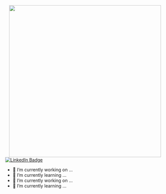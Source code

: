 <div align="center">
<div id="header">
<img src="https://i.pinimg.com/originals/37/4a/9c/374a9ce6182b7a8aafd8c6ea6b698ff3.gif" width="480" />
</div>
</div>
<div id="badges">
<a href="https://www.linkedin.com/in/edbvalencia/">
  <img src="https://img.shields.io/badge/LinkedIn-blue?style=for-the-badge&logo=linkedin&logoColor=white" alt="LinkedIn Badge"/>
</a>
</div>

- 🔭 I’m currently working on ...
- 🌱 I’m currently learning ...
- 🔭 I’m currently working on ...
- 🌱 I’m currently learning ...
